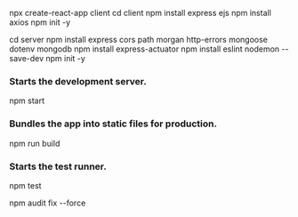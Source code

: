 npx create-react-app client
cd client
npm install express ejs
npm install axios
npm init -y

cd server
npm install express cors path morgan http-errors mongoose dotenv mongodb
npm install express-actuator
npm install eslint nodemon --save-dev
npm init -y

###  Starts the development server.
npm start

###  Bundles the app into static files for production.
npm run build

###  Starts the test runner.
npm test

npm audit fix --force